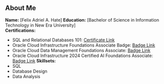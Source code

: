 ## About Me

**Name:** [Felix Adriel A. Hate] 
**Education:** [Bachelor of Science in Information Technology in New Era University]  
**Certifications:**  
- SQL and Relational Databases 101: [Certificate Link](https://courses.cognitiveclass.ai/certificates/4e329a29c29c46aeb033427dfb3a665b)
- Oracle Cloud Infrastructure Foundations Associate Badge: [Badge Link](https://catalog-education.oracle.com/ords/certview/sharebadge?id=276BE50B158E74709D453536A7F0732F32A8BE2571E3D7BBEC55AF3AEB38AE77&fbclid=IwY2xjawG-HYZleHRuA2FlbQIxMQABHdC1uGbDewrRQwKLsJLZAkjBOErS_nx6gby-bGKN7yCoxx9PpN_vU94Xmw_aem_QyLJseR1ahGy6sUPtHp8zw)
- Oracle Cloud Data Management Foundations Associate: [Badge Link](https://catalog-education.oracle.com/ords/certview/sharebadge?id=276BE50B158E74709D453536A7F0732F32A8BE2571E3D7BBEC55AF3AEB38AE77&fbclid=IwY2xjawHGI15leHRuA2FlbQIxMQABHUNQiDAr6GhtP5PdBfy9QbxEVGOXO9O-Qdq-Zq8I9HQi02ZWooXaVniubg_aem_XjPj02PCDet78hu8p56l4Q)
- Oracle Cloud Infrastructure 2024 Certified AI Foundations Associate: [Badge Link](https://catalog-education.oracle.com/ords/certview/sharebadge?id=B046D1EA064CE987F892CBA73C62490D07E419404901EFABD74C097A56840A86&fbclid=IwY2xjawHPbfhleHRuA2FlbQIxMQABHVPxXzOiOE_SFm6feo4ccup-fHJduJpIn8wNu55SbHSnry2LIUaj9bI_qw_aem_qxBlJgMtSHvTrwjSySWO3A)
**Skillsets:**  
- SQL
- Database Design
- Data Analysis
